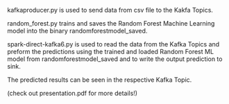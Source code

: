 kafkaproducer.py is used to send data from csv file to the Kakfa Topics. 

random_forest.py trains and saves the Random Forest Machine Learning model into the binary randomforestmodel_saved. 

spark-direct-kafka6.py is used to read the data from the Kafka Topics and preform the predictions using the trained and loaded Random Forest ML model from randomforestmodel_saved and to write the output prediction to sink. 

The predicted results can be seen in the respective Kafka Topic. 

(check out presentation.pdf for more details!)
